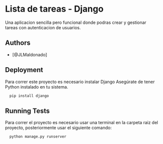 # Lista de tareas - Django

Una aplicacion sencilla pero funcional donde podras crear y gestionar tareas con autenticacion de usuarios.

## Authors

- [@JLMaldonado]
  
## Deployment

Para correr este proyecto es necesario instalar Django
Asegúrate de tener Python instalado en tu sistema.

```bash
  pip install django
```

## Running Tests

Para correr el proyecto es necesario usar una terminal en la carpeta raiz del proyecto, posteriormente usar el siguiente comando:

```bash
  python manage.py runserver
```

